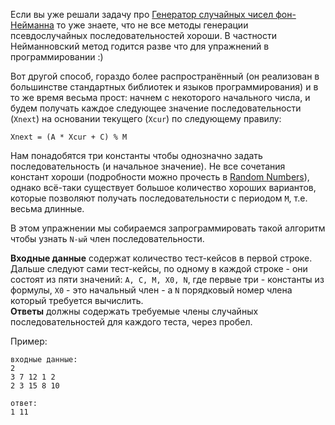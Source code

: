 Если вы уже решали задачу про [Генератор случайных чисел фон-Нейманна](./neumanns-random-generator--ru)
то уже знаете, что не все методы генерации псевдослучайных последовательностей хороши.
В частности Нейманновский метод годится разве что для упражнений в программировании :)

Вот другой способ, гораздо более распространённый (он реализован в большинстве стандартных библиотек и языков программирования)
и в то же время весьма прост: начнем с некоторого начального числа, и будем получать каждое следующее значение последовательности
(`Xnext`) на основании текущего (`Xcur`) по следующему правилу:

    Xnext = (A * Xcur + C) % M

Нам понадобятся три константы чтобы однозначно задать последовательность (и начальное значение). Не все сочетания констант
хороши (подробности можно прочесть в [Random Numbers](../wiki/random-numbers)), однако всё-таки существует большое количество
хороших вариантов, которые позволяют получать последовательности с периодом `M`, т.е. весьма длинные.

В этом упражнении мы собираемся запрограммировать такой алгоритм чтобы узнать `N-ый` член последовательности.

**Входные данные** содержат количество тест-кейсов в первой строке.  
Дальше следуют сами тест-кейсы, по одному в каждой строке - они состоят из пяти значений: `A, C, M, X0, N`,
где первые три - константы из формулы, `X0` - это начальный член - а `N` порядковый номер члена который требуется вычислить.  
**Ответы** должны содержать требуемые члены случайных последовательностей для каждого теста, через пробел.

Пример:

    входные данные:
    2
    3 7 12 1 2
    2 3 15 8 10
    
    ответ:
    1 11
